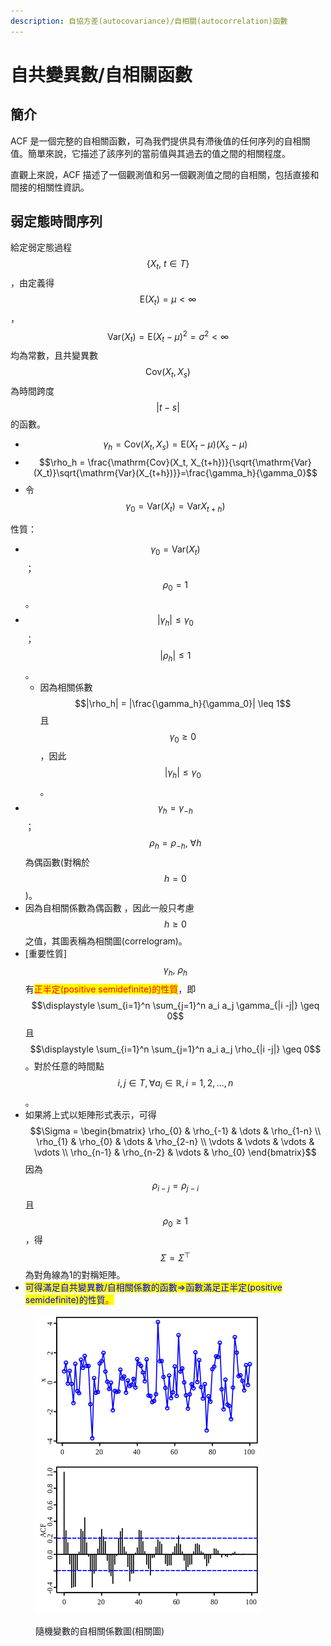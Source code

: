 ```yaml
---
description: 自協方差(autocovariance)/自相關(autocorrelation)函數
---
```


# 自共變異數/自相關函數

## 簡介

ACF 是一個完整的自相關函數，可為我們提供具有滯後值的任何序列的自相關值。簡單來說，它描述了該序列的當前值與其過去的值之間的相關程度。

直觀上來說，ACF 描述了一個觀測值和另一個觀測值之間的自相關，包括直接和間接的相關性資訊。

## 弱定態時間序列

給定弱定態過程$$\{X_t, ~t\in T\}$$，由定義得$$\mathrm{E}(X_t)=\mu<\infty$$，$$\mathrm{Var}(X_t)=\mathrm{E}(X_t - \mu)^2 = \sigma^2 < \infty$$均為常數，且共變異數$$\mathrm{Cov}(X_t, X_s)$$為時間跨度$$|t-s|$$的函數。

* $$\gamma_h = \mathrm{Cov}(X_t, X_s)=\mathrm{E}(X_t - \mu)(X_s - \mu)$$
* $$\rho_h = \frac{\mathrm{Cov}(X_t, X_{t+h})}{\sqrt{\mathrm{Var}(X_t)}\sqrt{\mathrm{Var}(X_{t+h})}}=\frac{\gamma_h}{\gamma_0}$$
* 令$$\gamma_0 = \mathrm{Var}(X_t)=\mathrm{Var}X_{t+h})$$

性質：

* $$\gamma_0=\mathrm{Var}(X_t)$$；$$\rho_0=1$$。
* $$|\gamma_h| \leq \gamma_0$$；$$|\rho_h| \leq 1$$。
  * 因為相關係數$$|\rho_h| = |\frac{\gamma_h}{\gamma_0}| \leq 1$$且$$\gamma_0 \geq 0$$，因此$$|\gamma_h| \leq \gamma_0$$。
* $$\gamma_h=\gamma_{-h}$$；$$\rho_h = \rho_{-h}, ~\forall h$$ 為偶函數(對稱於$$h=0$$)。
* 因為自相關係數為偶函數 ，因此一般只考慮$$h \geq 0$$之值，其圖表稱為相關圖(correlogram)。
* \[重要性質] $$\gamma_h, ~\rho_h$$有<mark style="color:red;">正半定(positive semidefinite)的性質</mark>，即$$\displaystyle \sum_{i=1}^n \sum_{j=1}^n a_i a_j \gamma_{|i -j|} \geq 0$$且$$\displaystyle \sum_{i=1}^n \sum_{j=1}^n a_i a_j \rho_{|i -j|} \geq 0$$。對於任意的時間點$$i, j \in T, \forall a_i \in \mathbb{R}, i=1,2,\dots, n$$。
* 如果將上式以矩陣形式表示，可得$$\Sigma = \begin{bmatrix}  \rho_{0} & \rho_{-1} & \dots & \rho_{1-n} \\ \rho_{1} & \rho_{0} & \dots & \rho_{2-n} \\ \vdots & \vdots & \vdots & \vdots \\ \rho_{n-1} & \rho_{n-2} & \vdots & \rho_{0}  \end{bmatrix}$$因為$$\rho_{i-j}=\rho_{j-i}$$且$$\rho_0 \geq 1$$，得$$\Sigma=\Sigma^{\top}$$為對角線為1的對稱矩陣。
* <mark style="color:blue;">可得滿足自共變異數/自相關係數的函數=>函數滿足正半定(positive semidefinite)的性質</mark><mark style="color:red;">。</mark>

<figure><img src="../.gitbook/assets/image (1) (1).png" alt=""><figcaption><p>隨機變數的自相關係數圖(相關圖)</p></figcaption></figure>

